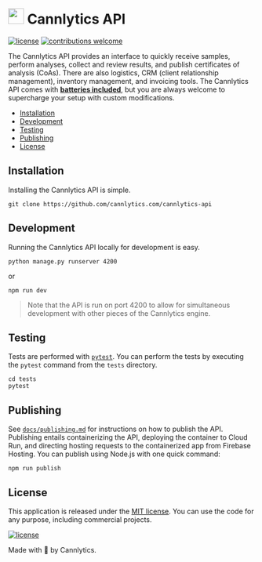 # <img height="32" alt="" src="https://cannlytics.com/static/cannlytics_website/images/logos/cannlytics_calyx_detailed.svg"> Cannlytics API

[![license](https://img.shields.io/badge/License-MIT-brightgreen.svg)](https://opensource.org/licenses/MIT)
[![contributions welcome](https://img.shields.io/badge/contributions-welcome-brightgreen.svg)](https://github.com/cannlytics/cannlytics-api/fork)


The Cannlytics API provides an interface to quickly receive samples, perform analyses, collect and review results, and publish certificates of analysis (CoAs). There are also logistics, CRM (client relationship management), inventory management, and invoicing tools. The Cannlytics API comes with [**batteries included**](https://cannlytics.com/support/), but you are always welcome to supercharge your setup with custom modifications.

- [Installation](#installation)
- [Development](#development)
- [Testing](#testing)
- [Publishing](#publishing)
- [License](#license)

## Installation<a name="installation"></a>

Installing the Cannlytics API is simple.

```shell
git clone https://github.com/cannlytics.com/cannlytics-api
```

## Development<a name="development"></a>

Running the Cannlytics API locally for development is easy.

```shell
python manage.py runserver 4200
```

or

```shell
npm run dev
```

> Note that the API is run on port 4200 to allow for simultaneous development with other pieces of the Cannlytics engine.

## Testing<a name="testing"></a>

Tests are performed with [`pytest`](https://docs.pytest.org/en/stable/). You can perform the tests by executing the `pytest` command from the `tests` directory.

```shell
cd tests
pytest
```

## Publishing<a name="publishing"></a>

See [`docs/publishing.md`](docs/publishing.md) for instructions on how to publish the API. Publishing entails containerizing the API, deploying the container to Cloud Run, and directing hosting requests to the containerized app from Firebase Hosting. You can publish using Node.js with one quick command:

```shell
npm run publish
```

## License <a name="license"></a>

This application is released under the [MIT license](LICENSE.md). You can use the code for any purpose, including commercial projects.

[![license](https://img.shields.io/badge/License-MIT-brightgreen.svg)](https://opensource.org/licenses/MIT)

Made with 💖 by Cannlytics.
